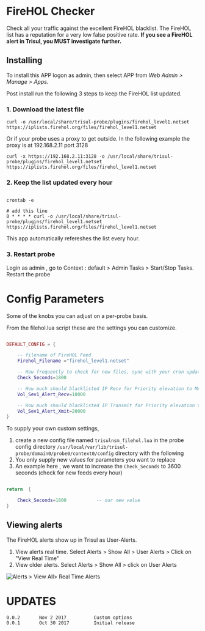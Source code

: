 # FireHOL Checker

Check all your traffic against the excellent FireHOL blacklist. The FireHOL list has a reputation for a  very low false positive rate.  **If you see a FireHOL alert in Trisul, you MUST investigate further.** 


## Installing 

To install this APP logon as admin, then select APP from _Web Admin > Manage > Apps._

Post install run the following 3 steps to keep the FireHOL list updated. 


### 1. Download the latest file 

````
curl -o /usr/local/share/trisul-probe/plugins/firehol_level1.netset   https://iplists.firehol.org/files/firehol_level1.netset
````


Or if  your probe uses a proxy to get outside.  In the following example the proxy is at 192.168.2.11  port 3128
````
curl -x https://192.168.2.11:3128 -o /usr/local/share/trisul-probe/plugins/firehol_level1.netset   https://iplists.firehol.org/files/firehol_level1.netset
````


### 2.  Keep the list updated every hour


````

crontab -e 

# add this line
0 * * * * curl -o /usr/local/share/trisul-probe/plugins/firehol_level1.netset   https://iplists.firehol.org/files/firehol_level1.netset

````

This app automatically refereshes the list every hour. 

### 3. Restart probe

Login as admin , go to Context : default > Admin Tasks > Start/Stop Tasks. Restart the probe


Config Parameters
==============

Some of the knobs you can adjust on a per-probe basis.


From the filehol.lua script these are the settings you can customize. 


````lua

DEFAULT_CONFIG = { 

	-- filename of FireHOL Feed 
	Firehol_Filename ="firehol_level1.netset" 

	-- How frequently to check for new files, sync with your cron update 
	Check_Seconds=1800			

	-- How much should blacklisted IP Recv for Priority elevation to MAJOR (1)
	Vol_Sev1_Alert_Recv=10000

	-- How much should blacklisted IP Transmit for Priority elevation to MAJOR (1)
	Vol_Sev1_Alert_Xmit=20000
}
````

To supply your own custom settings, 

1. create a new config file named `trisulnsm_filehol.lua` in the probe config directory
`/usr/local/var/lib/trisul-probe/domain0/probe0/context0/config` directory with the following
2. You only supply new values for parameters you want to replace 
3. An example here , we want to increase the `Check_Seconds` to 3600 seconds (check for new feeds every hour) 


````lua 

return  {

	Check_Seconds=1800			 -- our new value 
}

````

## Viewing alerts

The FireHOL alerts show up in Trisul as User-Alerts.

1. View alerts real time. Select Alerts > Show All > User Alerts > Click on "View Real Time" 
2. View older alerts. Select Alerts > Show All > click on User Alerts


![Alerts > View All> Real Time Alerts](https://raw.githubusercontent.com/trisulnsm/apps/master/analyzers/firehol/screenshot-demo.trisul.org-3000-2017-11-02-13-43-01-686.png?raw=true) 


UPDATES
=======

````
0.0.2		Nov 2 2017			Custom options 
0.0.1		Oct 30 2017			Initial release 
````


